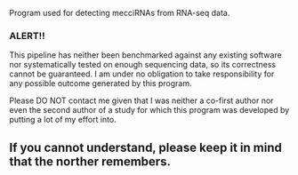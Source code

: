 Program used for detecting mecciRNAs from RNA-seq data.
### ALERT!!
This pipeline has neither been benchmarked against any existing software nor systematically tested on enough sequencing data, so its correctness cannot be guaranteed. I am under no obligation to take responsibility for any possible outcome generated by this program.

Please DO NOT contact me given that I was neither a co-first author nor even the second author of a study for which this program was developed by putting a lot of my effort into. 

## If you cannot understand, please keep it in mind that the norther remembers.

